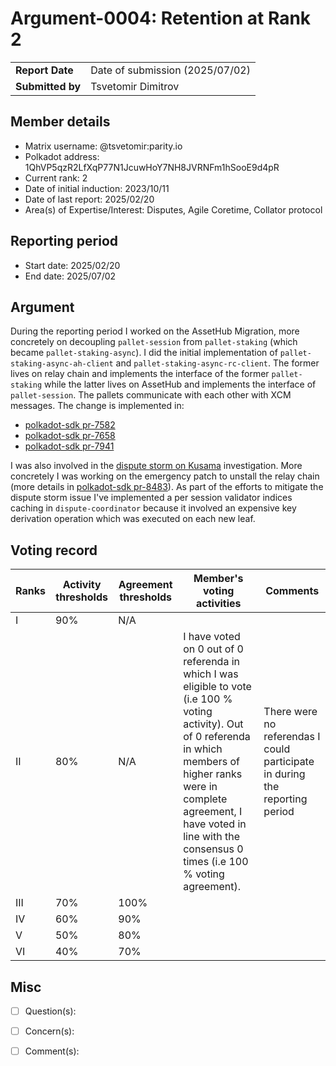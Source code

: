 # Argument-0004: Retention at Rank 2

|                 |                                                                                             |
| --------------- | ------------------------------------------------------------------------------------------- |
| **Report Date** | Date of submission (2025/07/02)                                                             |
| **Submitted by**| Tsvetomir Dimitrov                                                                          |


## Member details

- Matrix username: @tsvetomir:parity.io
- Polkadot address: 1QhVP5qzR2LfXqP77N1JcuwHoY7NH8JVRNFm1hSooE9d4pR
- Current rank: 2
- Date of initial induction: 2023/10/11
- Date of last report: 2025/02/20
- Area(s) of Expertise/Interest: Disputes, Agile Coretime, Collator protocol


## Reporting period

- Start date: 2025/02/20
- End date: 2025/07/02


## Argument

During the reporting period I worked on the AssetHub Migration, more concretely on decoupling
`pallet-session` from `pallet-staking` (which became `pallet-staking-async`). I did the initial
implementation of `pallet-staking-async-ah-client` and `pallet-staking-async-rc-client`. The former
lives on relay chain and implements the interface of the former `pallet-staking` while the latter
lives on AssetHub and implements the interface of `pallet-session`. The pallets communicate with
each other with XCM messages. The change is implemented in:
- [polkadot-sdk pr-7582](https://github.com/paritytech/polkadot-sdk/pull/7582)
- [polkadot-sdk pr-7658](https://github.com/paritytech/polkadot-sdk/pull/7658)
- [polkadot-sdk pr-7941](https://github.com/paritytech/polkadot-sdk/pull/7941)

I was also involved in the [dispute storm on Kusama](https://forum.polkadot.network/t/2025-05-09-kusama-dispute-storm-postmortem/12947) investigation. More concretely I was working on
the emergency patch to unstall the relay chain (more details in [polkadot-sdk pr-8483](https://github.com/paritytech/polkadot-sdk/pull/8483)). As part of the efforts to mitigate the dispute storm issue I've
implemented a per session validator indices caching in `dispute-coordinator` because it involved an
expensive key derivation operation which was executed on each new leaf.

## Voting record

|  Ranks | Activity thresholds | Agreement thresholds | Member's voting activities | Comments |
|---|---|---|---|---|
|I  |90%   |N/A   |   |  |
|II |80%   |N/A   | I have voted on 0 out of 0 referenda in which I was eligible to vote (i.e 100 % voting activity). Out of 0 referenda in which members of higher ranks were in complete agreement, I have voted in line with the consensus 0 times (i.e 100 % voting agreement). | There were no referendas I could participate in during the reporting period |
|III|70%   |100%  |   |  |
|IV |60%   |90%   |   |  |
|V  |50%   |80%   |   |  |
|VI |40%   |70%   |   |  |


## Misc

- [ ] Question(s):

- [ ] Concern(s):

- [ ] Comment(s):

